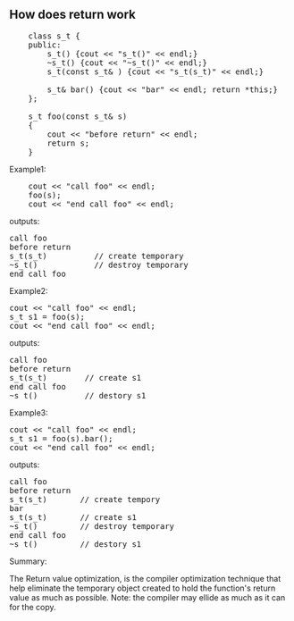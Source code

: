 ## How does return work

<pre>
	class s_t {
	public:
		s_t() {cout << "s_t()" << endl;}
		~s_t() {cout << "~s_t()" << endl;}
		s_t(const s_t& ) {cout << "s_t(s_t)" << endl;}

		s_t& bar() {cout << "bar" << endl; return *this;}
	};

	s_t foo(const s_t& s)
	{
		cout << "before return" << endl;
		return s;
	}
</pre>


Example1:

<pre>
	cout << "call foo" << endl;
	foo(s);
	cout << "end call foo" << endl;
</pre>

outputs:

<pre>
call foo
before return
s_t(s_t)          // create temporary
~s_t()            // destroy temporary
end call foo
</pre>


Example2:

<pre>
cout << "call foo" << endl;
s_t s1 = foo(s);
cout << "end call foo" << endl;
</pre>

outputs:

<pre>
call foo
before return
s_t(s_t)        // create s1
end call foo
~s_t()          // destory s1
</pre>


Example3:

<pre>
cout << "call foo" << endl;
s_t s1 = foo(s).bar();
cout << "end call foo" << endl;
</pre>

outputs:

<pre>
call foo
before return
s_t(s_t)	   // create tempory
bar
s_t(s_t)       // create s1
~s_t()         // destroy temporary
end call foo
~s_t()         // destory s1
</pre>



Summary:

The Return value optimization, is the compiler optimization technique that help eliminate the 
temporary object created to hold the function's return value as much as possible. Note: the compiler
may ellide as much as it can for the copy.



